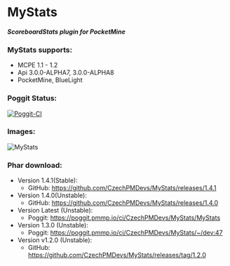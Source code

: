# MyStats

**_ScoreboardStats plugin for PocketMine_**

### MyStats supports:
 - MCPE 1.1 - 1.2
 - Api 3.0.0-ALPHA7, 3.0.0-ALPHA8
 - PocketMine, BlueLight

### Poggit Status:

[![Poggit-CI](https://poggit.pmmp.io/ci.shield/CzechPMDevs/MyStats/MyStats)](https://poggit.pmmp.io/ci/CzechPMDevs/MyStats/MyStats)

### Images:
![MyStats](https://image.ibb.co/eZjUGk/MyStats.png)

### Phar download:
- Version 1.4.1(Stable):
    - GitHub: https://github.com/CzechPMDevs/MyStats/releases/1.4.1
- Version 1.4.0(Unstable):
    - GitHub: https://github.com/CzechPMDevs/MyStats/releases/1.4.0
- Version Latest (Unstable):
    - Poggit: https://poggit.pmmp.io/ci/CzechPMDevs/MyStats/MyStats
- Version 1.3.0 (Unstable):
    - Poggit: https://poggit.pmmp.io/ci/CzechPMDevs/MyStats/~/dev:47
- Version v1.2.0 (Unstable):
    - GitHub: https://github.com/CzechPMDevs/MyStats/releases/tag/1.2.0


